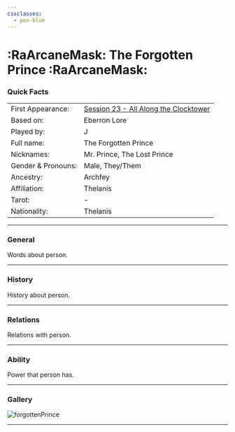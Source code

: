 ```yaml
---
cssclasses:
  - pen-blue
---
```

# :RaArcaneMask: The Forgotten Prince :RaArcaneMask:
### Quick Facts

|                    |                                                                                                                  |
| ------------------ | ---------------------------------------------------------------------------------------------------------------- |
| First Appearance:  | [Session 23 - All Along the Clocktower](../Session%20Notes/Session%2023%20-%20All%20Along%20the%20Clocktower%5C) |
| Based on:          | Eberron Lore                                                                                                     |
| Played by:         | J                                                                                                                |
| Full name:         | The Forgotten Prince                                                                                             |
| Nicknames:         | Mr. Prince, The Lost Prince                                                                                      |
| Gender & Pronouns: | Male, They/Them                                                                                                  |
| Ancestry:          | Archfey                                                                                                          |
| Affiliation:       | Thelanis                                                                                                         |
| Tarot:             | -                                                                                                                |
| Nationality:       | Thelanis                                                                                                         |
***
### General
Words about person.

***
### History
History about person.

***
### Relations
Relations with person.

***
### Ability
Power that person has.

***
### Gallery

![forgottenPrince](../../../../../99%20-%20META/attachments/forgottenPrince.png)

***
